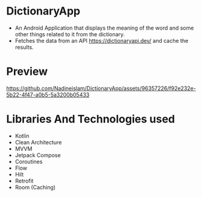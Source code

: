 # DictionaryApp

* An Android Application that displays the meaning of the word and some other things related to it from the dictionary.
* Fetches the data from an API https://dictionaryapi.dev/ and cache the results.

# Preview

https://github.com/Nadineislam/DictionaryApp/assets/96357226/f92e232e-5b22-4f47-a0b5-5a3200b05433

# Libraries And Technologies used

* Kotlin
* Clean Architecture
* MVVM
* Jetpack Compose
* Coroutines
* Flow
* Hilt
* Retrofit
* Room (Caching)

